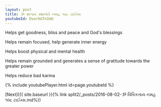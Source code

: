 ```yaml
---
layout: post
title: ૐ શાશ્વત સ્થાનાંવે નમહ ૧૦૮ ટાઈમ્સ
youtubeId: DvorkGTnImU
---
```

 
 
Helps get goodness, bliss and peace and God's blessings
 
Helps remain focused, help generate inner energy 
 
Helps boost physical and mental health 
 
Helps remain grounded and generates a sense of gratitude towards the greater power 
 
Helps reduce bad karma
 
 
 
 


{% include youtubePlayer.html id=page.youtubeId %}
 
[Next]({{ site.baseurl }}{% link  split2/_posts/2016-08-02-ૐ વિવિકતાય નમહ ૧૦૮ ટાઈમ્સ.md%})
 
